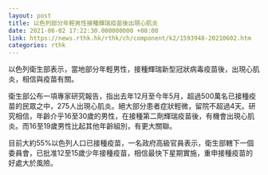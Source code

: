 ```yaml
---
layout: post
title: 以色列部分年輕男性接種輝瑞疫苗後出現心肌炎
date: 2021-06-02 17:22:30.000000000 +08:00
link: https://news.rthk.hk/rthk/ch/component/k2/1593948-20210602.htm
categories: rthk
---
```


以色列衛生部表示，當地部分年輕男性，接種輝瑞新型冠狀病毒疫苗後，出現心肌炎，相信與疫苗有關。

衛生部公布一項專家研究報告，指出去年12月至今年5月，超過500萬名已接種疫苗的民眾之中，275人出現心肌炎。絕大部分患者症狀輕微，留院不超過4天。研究相信，年齡介乎16至30歲的男性，在接種第二劑輝瑞疫苗後，有機會出現心肌炎。而16至19歲男性比起其他年齡組別，有更大關聯。

目前大約55%以色列人口已接種疫苗，一名政府高級官員表示，衛生部轄下一個委員會，已批准12至15歲少年接種疫苗，相信最快下星期實施，重申接種疫苗的好處大於風險。
